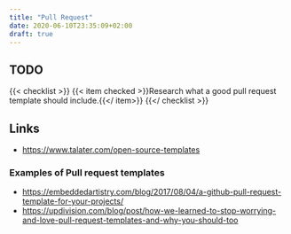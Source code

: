 ```yaml
---
title: "Pull Request"
date: 2020-06-10T23:35:09+02:00
draft: true
---
```


## TODO
{{< checklist >}}
  {{< item checked >}}Research what a good pull request template should include.{{</ item>}}
{{</ checklist >}}

## Links
- https://www.talater.com/open-source-templates

### Examples of Pull request templates
- https://embeddedartistry.com/blog/2017/08/04/a-github-pull-request-template-for-your-projects/
- https://updivision.com/blog/post/how-we-learned-to-stop-worrying-and-love-pull-request-templates-and-why-you-should-too